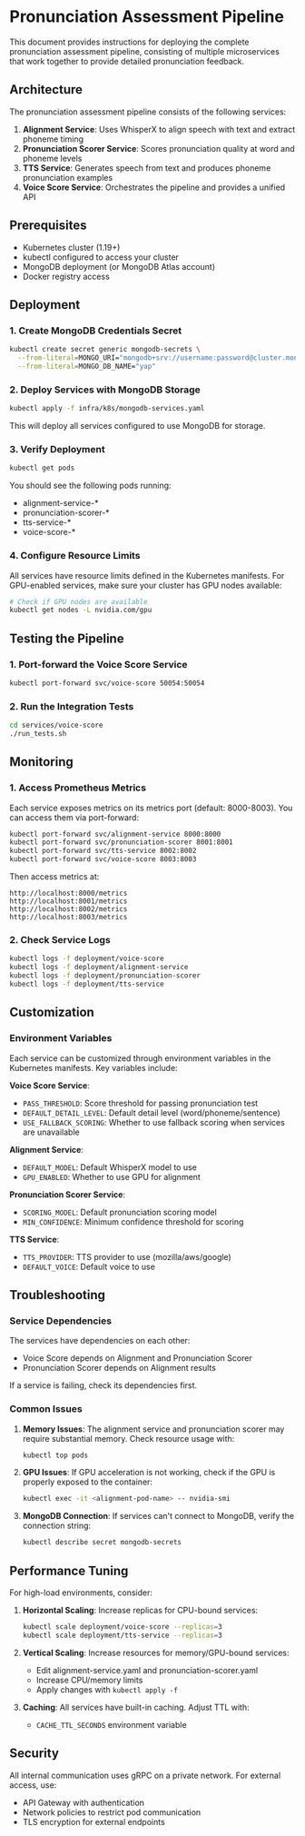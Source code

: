 # Pronunciation Assessment Pipeline

This document provides instructions for deploying the complete pronunciation assessment pipeline, consisting of multiple microservices that work together to provide detailed pronunciation feedback.

## Architecture

The pronunciation assessment pipeline consists of the following services:

1. **Alignment Service**: Uses WhisperX to align speech with text and extract phoneme timing
2. **Pronunciation Scorer Service**: Scores pronunciation quality at word and phoneme levels
3. **TTS Service**: Generates speech from text and produces phoneme pronunciation examples
4. **Voice Score Service**: Orchestrates the pipeline and provides a unified API

## Prerequisites

- Kubernetes cluster (1.19+)
- kubectl configured to access your cluster
- MongoDB deployment (or MongoDB Atlas account)
- Docker registry access

## Deployment

### 1. Create MongoDB Credentials Secret

```bash
kubectl create secret generic mongodb-secrets \
  --from-literal=MONGO_URI="mongodb+srv://username:password@cluster.mongodb.net/" \
  --from-literal=MONGO_DB_NAME="yap"
```

### 2. Deploy Services with MongoDB Storage

```bash
kubectl apply -f infra/k8s/mongodb-services.yaml
```

This will deploy all services configured to use MongoDB for storage.

### 3. Verify Deployment

```bash
kubectl get pods
```

You should see the following pods running:
- alignment-service-*
- pronunciation-scorer-*
- tts-service-*
- voice-score-*

### 4. Configure Resource Limits

All services have resource limits defined in the Kubernetes manifests. For GPU-enabled services, make sure your cluster has GPU nodes available:

```bash
# Check if GPU nodes are available
kubectl get nodes -L nvidia.com/gpu
```

## Testing the Pipeline

### 1. Port-forward the Voice Score Service

```bash
kubectl port-forward svc/voice-score 50054:50054
```

### 2. Run the Integration Tests

```bash
cd services/voice-score
./run_tests.sh
```

## Monitoring

### 1. Access Prometheus Metrics

Each service exposes metrics on its metrics port (default: 8000-8003). You can access them via port-forward:

```bash
kubectl port-forward svc/alignment-service 8000:8000
kubectl port-forward svc/pronunciation-scorer 8001:8001
kubectl port-forward svc/tts-service 8002:8002
kubectl port-forward svc/voice-score 8003:8003
```

Then access metrics at:
```
http://localhost:8000/metrics
http://localhost:8001/metrics
http://localhost:8002/metrics
http://localhost:8003/metrics
```

### 2. Check Service Logs

```bash
kubectl logs -f deployment/voice-score
kubectl logs -f deployment/alignment-service
kubectl logs -f deployment/pronunciation-scorer
kubectl logs -f deployment/tts-service
```

## Customization

### Environment Variables

Each service can be customized through environment variables in the Kubernetes manifests. Key variables include:

**Voice Score Service**:
- `PASS_THRESHOLD`: Score threshold for passing pronunciation test
- `DEFAULT_DETAIL_LEVEL`: Default detail level (word/phoneme/sentence)
- `USE_FALLBACK_SCORING`: Whether to use fallback scoring when services are unavailable

**Alignment Service**:
- `DEFAULT_MODEL`: Default WhisperX model to use
- `GPU_ENABLED`: Whether to use GPU for alignment

**Pronunciation Scorer Service**:
- `SCORING_MODEL`: Default pronunciation scoring model
- `MIN_CONFIDENCE`: Minimum confidence threshold for scoring

**TTS Service**:
- `TTS_PROVIDER`: TTS provider to use (mozilla/aws/google)
- `DEFAULT_VOICE`: Default voice to use

## Troubleshooting

### Service Dependencies

The services have dependencies on each other:
- Voice Score depends on Alignment and Pronunciation Scorer
- Pronunciation Scorer depends on Alignment results

If a service is failing, check its dependencies first.

### Common Issues

1. **Memory Issues**: The alignment service and pronunciation scorer may require substantial memory. Check resource usage with:
   ```bash
   kubectl top pods
   ```

2. **GPU Issues**: If GPU acceleration is not working, check if the GPU is properly exposed to the container:
   ```bash
   kubectl exec -it <alignment-pod-name> -- nvidia-smi
   ```

3. **MongoDB Connection**: If services can't connect to MongoDB, verify the connection string:
   ```bash
   kubectl describe secret mongodb-secrets
   ```

## Performance Tuning

For high-load environments, consider:

1. **Horizontal Scaling**: Increase replicas for CPU-bound services:
   ```bash
   kubectl scale deployment/voice-score --replicas=3
   kubectl scale deployment/tts-service --replicas=3
   ```

2. **Vertical Scaling**: Increase resources for memory/GPU-bound services:
   - Edit alignment-service.yaml and pronunciation-scorer.yaml
   - Increase CPU/memory limits
   - Apply changes with `kubectl apply -f`

3. **Caching**: All services have built-in caching. Adjust TTL with:
   - `CACHE_TTL_SECONDS` environment variable

## Security

All internal communication uses gRPC on a private network. For external access, use:
- API Gateway with authentication
- Network policies to restrict pod communication
- TLS encryption for external endpoints
